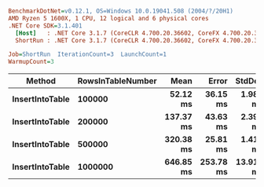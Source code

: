 ``` ini

BenchmarkDotNet=v0.12.1, OS=Windows 10.0.19041.508 (2004/?/20H1)
AMD Ryzen 5 1600X, 1 CPU, 12 logical and 6 physical cores
.NET Core SDK=3.1.401
  [Host]   : .NET Core 3.1.7 (CoreCLR 4.700.20.36602, CoreFX 4.700.20.37001), X64 RyuJIT
  ShortRun : .NET Core 3.1.7 (CoreCLR 4.700.20.36602, CoreFX 4.700.20.37001), X64 RyuJIT

Job=ShortRun  IterationCount=3  LaunchCount=1  
WarmupCount=3  

```
|          Method | RowsInTableNumber |      Mean |     Error |    StdDev |
|---------------- |------------------ |----------:|----------:|----------:|
| **InsertIntoTable** |            **100000** |  **52.12 ms** |  **36.15 ms** |  **1.981 ms** |
| **InsertIntoTable** |            **200000** | **137.37 ms** |  **43.63 ms** |  **2.392 ms** |
| **InsertIntoTable** |            **500000** | **320.38 ms** |  **25.81 ms** |  **1.415 ms** |
| **InsertIntoTable** |           **1000000** | **646.85 ms** | **253.78 ms** | **13.910 ms** |
